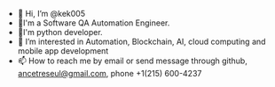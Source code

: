 - 👋 Hi, I’m @kek005
- 💞️I'm a Software QA Automation Engineer.
- 🌱I'm python developer.
- 👀 I’m interested in Automation, Blockchain, AI, cloud computing and mobile app development
- 📫 How to reach me by email or send message through github, ancetreseul@gmail.com, phone +1(215) 600-4237

<!---
kek005/kek005 is a ✨ special ✨ repository because its `README.md` (this file) appears on your GitHub profile.
You can click the Preview link to take a look at your changes.
--->
